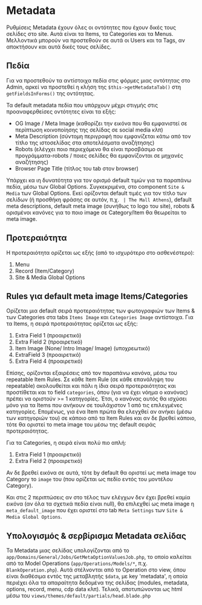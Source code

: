 # Metadata
Ρυθμίσεις Metadata έχουν όλες οι οντότητες που έχουν δικές τους σελίδες στο site. Αυτά είναι τα Items, τα Categories και τα Menus.
Μελλοντικά μπορούν να προστεθούν σε αυτά οι Users και τα Tags, αν αποκτήσουν και αυτά δικές τους σελίδες.

## Πεδία
Για να προστεθούν τα αντίστοιχα πεδία στις φόρμες μιας οντότητας στο Admin, αρκεί να προστεθεί η κλήση της `$this->getMetadataTab()`
στη `getFieldsInForms()` της οντότητας.

Τα default metadata πεδία που υπάρχουν μέχρι στιγμής στις προαναφερθείσες οντότητες είναι τα εξής:
* OG Image / Meta Image (καθορίζει την εικόνα που θα εμφανιστεί σε περίπτωση κοινοποίησης της σελίδας σε social media κλπ)
* Meta Description (σύντομη περιγραφή που εμφανίζεται κάτω από τον τίτλο της ιστοσελίδας στα αποτελέσματα αναζήτησης)
* Robots (ελέγχει ποιο περιεχόμενο θα είναι προσβάσιμο σε προγράμματα-robots / ποιες σελίδες θα εμφανίζονται σε μηχανές αναζήτησης)
* Browser Page Title (τίτλος του tab στον browser)

Υπάρχει κα ιη δυνατότητα για τον ορισμό default τιμών για τα παραπάνω πεδία, μέσω των Global Options. Συγκεκριμένα, στο component
`Site & Media` των Global Options. Εκεί ορίζονται default τιμές για τον τίτλο των σελίδων (ή προσθήκη φράσης σε αυτόν, π.χ. ` | The Mall Athens`), default meta descriptions, default meta image
(συνήθως το logo του site), robots & ορισμένοι κανόνες για το ποιο image σε Category/Item θα θεωρείται το meta image.

## Προτεραιότητα
Η προτεραιότητα ορίζεται ως εξής (από το ισχυρότερο στο ασθενέστερο):
1. Menu
2. Record (Item/Category)
3. Site & Media Global Options

##  Rules για default meta image Items/Categories
Ορίζεται μια default σειρά προτεραιότητας των φωτογραφιών των Items & των Categories στα tabs `Items Image` και `Categories Image` αντίστοιχα.
Για τα Items, η σειρά προτεραιότητας ορίζεται ως εξής:
1. Extra Field 1 (προαιρετικό)
2. Extra Field 2 (προαιρετικό)
3. Item Image (None/ Intro Image/ Image) (υποχρεωτικό)
4. ExtraField 3 (προαιρετικό)
5. Extra Field 4 (προαιρετικό)

Επίσης, ορίζονται εξαιρέσεις από τον παραπάνω κανόνα, μέσω του repeatable Item Rules. Σε κάθε Item Rule (σε κάθε επανάληψη του repeatable) ακολουθείται
και πάλι η ίδια σειρά προτεραιότητας και προστίθεται και το field `categories`, όπου (για να έχει νόημα ο κανόνας) πρέπει να οριστούν >= 1 κατηγορίες. Έτσι,
ο κανόνας αυτός θα ισχύσει μόνο για τα Items που ανήκουν σε τουλάχιστον 1 από τις επιλεγμένες κατηγορίες. Επομένως, για ένα Item πρώτα θα
ελεγχθεί αν ανήκει (μέσω των κατηγοριών του) σε κάποιο από τα Item Rules και αν δε βρεθεί κάποιο, τότε θα οριστεί το meta image του μέσω της default σειράς προτεραιότητας.

Για τα Categories, η σειρά είναι πολύ πιο απλή:
1. Extra Field 1 (προαιρετικό)
2. Extra Field 2 (προαιρετικό)

Αν δε βρεθεί εικόνα σε αυτά, τότε by default θα οριστεί ως meta image του Category το `image` του (που ορίζεται ως πεδίο εντός του μοντέλου Category).

Και στις 2 περιπτώσεις αν στο τέλος των ελέγχων δεν έχει βρεθεί καμία εικόνα (αν όλα τα σχετικά πεδία είναι null), θα επιλεχθεί ως meta image
η `meta_default_image` που έχει οριστεί στο tab `Meta Settings` των `Site & Media Global Options`.

## Υπολογισμός & σερβίρισμα Metadata σελίδας
Τα Metadata μιας σελίδας υπολογίζονται από το `app/Domains/General/Jobs/GetMetaOptionValuesJob.php`, το οποίο καλείται από τα Model Operations
(`app/Operations/Models/*`, π.χ. `BlankOperation.php`). Αυτά στέλνονται από το Operation στο view, όπου είναι διαθέσιμα εντός της μεταβλητής `$data`, με key 'metadata', η οποία περιέχει
όλα τα απαραίτητα δεδομένα της σελίδας (modules, metadata, options, record, menu, cdp data κλπ). Τελικά, αποτυπώνονται ως html μέσω του 
`views/themes/default/partials/head.blade.php`